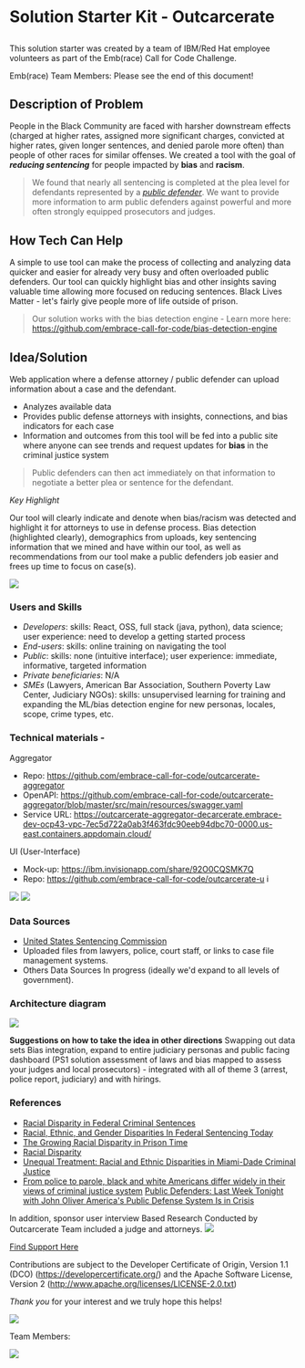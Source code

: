 # **Solution Starter Kit - Outcarcerate**
## 
This solution starter was created by a team of IBM/Red Hat employee volunteers as part of the Emb(race) Call for Code Challenge.

Emb(race) Team Members:  Please see the end of this document!


## **Description of Problem**

People in the Black Community are faced with harsher downstream effects (charged at higher rates, assigned more significant charges, convicted at higher rates, given longer sentences, and denied parole more often) than people of other races for similar offenses.  We created a tool with the goal of ***reducing sentencing*** for people impacted by **bias** and **racism**.

> We found that nearly all sentencing is completed at the plea level for defendants represented by a [*public defender*](https://www.youtube.com/watch?v=xqLE4ryWMX4).  We want to provide more information to arm public defenders against powerful and more often strongly equipped prosecutors and judges.

## **How Tech Can Help**
A simple to use tool can make the process of collecting and analyzing data quicker and easier for already very busy and often overloaded public defenders. Our tool can quickly highlight bias and other insights saving valuable time allowing more focused on reducing sentences.  Black Lives Matter - let's fairly give people more of life outside of prison.  

>Our solution works with the bias detection engine - Learn more here: https://github.com/embrace-call-for-code/bias-detection-engine

## **Idea/Solution** 

Web application where a defense attorney / public defender can upload information about a case and the defendant. 

* Analyzes available data
* Provides public defense attorneys with insights, connections, and bias indicators for each case 
* Information and outcomes from this tool will be fed into a public site where anyone can see trends and request updates for **bias** in the criminal justice system

> Public defenders can then act immediately on that information to negotiate a better plea or sentence for the defendant.

*Key Highlight*

Our tool will clearly indicate and denote when bias/racism was detected and highlight it for attorneys to use in defense process.
Bias detection (highlighted clearly), demographics from uploads, key sentencing information that we mined and have within our tool, as well as recommendations from our tool make a public defenders job easier and frees up time to focus on case(s).

![](https://github.com/embrace-call-for-code/outcarcerate-docs/blob/master/Bias%20Detection.png)

### **Users and Skills**

* *Developers*:  skills: React, OSS, full stack (java, python), data science; user experience: need to develop a getting started process
* *End-users*:  skills: online training on navigating the tool 
* *Public*: skills:  none (intuitive interface); user experience:  immediate, informative, targeted information
* *Private beneficiaries*:  N/A 
* *SMEs* (Lawyers, American Bar Association, Southern Poverty Law Center, Judiciary NGOs):  skills:  unsupervised learning for training and expanding the ML/bias detection engine for new personas, locales, scope, crime types, etc.

### **Technical materials** - 

Aggregator
* Repo: https://github.com/embrace-call-for-code/outcarcerate-aggregator
* OpenAPI: https://github.com/embrace-call-for-code/outcarcerate-aggregator/blob/master/src/main/resources/swagger.yaml
* Service URL: https://outcarcerate-aggregator-decarcerate.embrace-dev-ocp43-vpc-7ec5d722a0ab3f463fdc90eeb94dbc70-0000.us-east.containers.appdomain.cloud/

UI (User-Interface)
*  Mock-up: https://ibm.invisionapp.com/share/92O0CQSMK7Q
*  Repo: https://github.com/embrace-call-for-code/outcarcerate-u
i

![](https://github.com/embrace-call-for-code/outcarcerate-docs/blob/master/UI%20Example.png)
![](https://github.com/embrace-call-for-code/outcarcerate-docs/blob/master/UIexample2.png)

### **Data Sources**

*  [United States Sentencing Commission](https://ida.ussc.gov/analytics/saw.dll?Dashboard)
* Uploaded files from lawyers, police, court staff, or links to case file management systems.
* Others Data Sources In progress (ideally we'd expand to all levels of government).



### **Architecture diagram** 
![](https://raw.githubusercontent.com/embrace-call-for-code/outcarcerate-docs/master/architechture.png)

**Suggestions on how to take the idea in other directions**
Swapping out data sets  Bias integration, expand to entire judiciary personas and public facing dashboard (PS1 solution assessment of laws and bias mapped to assess your judges and local prosecutors) - integrated with all of theme 3 (arrest, police report, judiciary) and with hirings.

### **References**

* [Racial Disparity in Federal Criminal Sentences](https://repository.law.umich.edu/cgi/viewcontent.cgi?article=2413&context=articles)
* [Racial, Ethnic, and Gender Disparities In Federal Sentencing Today](https://www.ussc.gov/sites/default/files/pdf/research-and-publications/research-projects-and-surveys/miscellaneous/15-year-study/chap4.pdf)
* [The Growing Racial Disparity in Prison Time](https://www.themarshallproject.org/2019/12/03/the-growing-racial-disparity-in-prison-time)
* [Racial Disparity](https://www.sentencingproject.org/issues/racial-disparity/)
* [Unequal Treatment: Racial and Ethnic Disparities in Miami-Dade Criminal Justice](https://www.aclufl.org/sites/default/files/6440miamidadedisparities20180715spreads.pdf)
* [From police to parole, black and white Americans differ widely in their views of criminal justice system](https://www.pewresearch.org/fact-tank/2019/05/21/from-police-to-parole-black-and-white-americans-differ-widely-in-their-views-of-criminal-justice-system/)
[Public Defenders: Last Week Tonight with John Oliver ](https://www.youtube.com/watch?v=USkEzLuzmZ4)
[America's Public Defense System Is in Crisis](https://www.youtube.com/watch?v=xqLE4ryWMX4)

In addition, sponsor user interview Based Research Conducted by Outcarcerate Team included a judge and attorneys.
![](https://github.com/embrace-call-for-code/outcarcerate-docs/blob/master/ToBePD.png)

[Find Support Here](https://github.com/Call-for-Code/Embrace-Judicial-Reform/blob/main/SUPPORT.md)

Contributions are subject to the Developer Certificate of Origin, Version 1.1 (DCO) (https://developercertificate.org/) and the Apache Software License, Version 2 (http://www.apache.org/licenses/LICENSE-2.0.txt)

*Thank you* for your interest and we truly hope this helps!

![](https://github.com/embrace-call-for-code/outcarcerate-docs/blob/master/Call%20for%20Code.png)

Team Members:

![](https://github.com/embrace-call-for-code/outcarcerate-docs/blob/master/OutcarcerateTeam.png)
